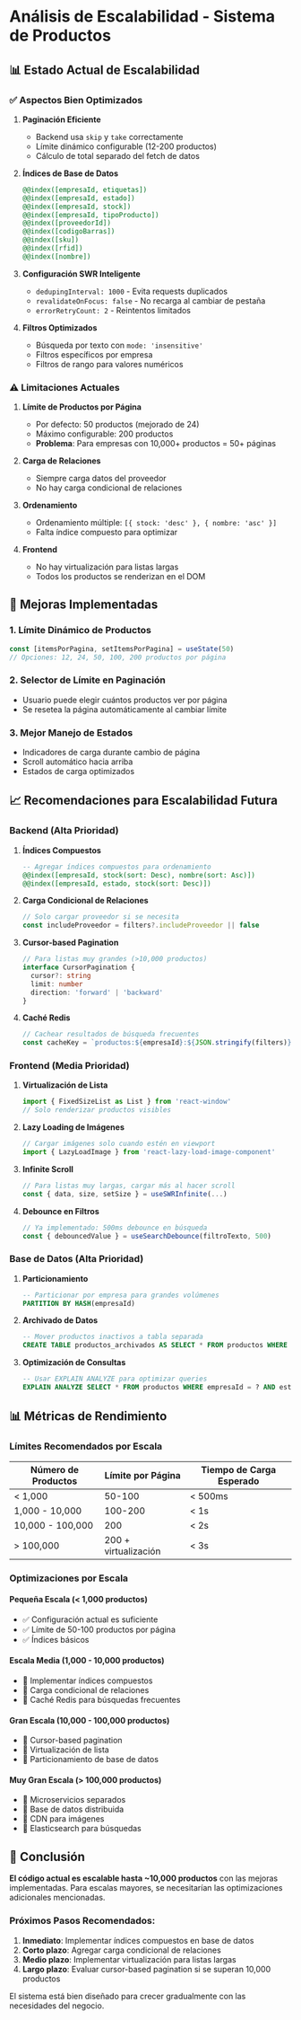 # Análisis de Escalabilidad - Sistema de Productos

## 📊 Estado Actual de Escalabilidad

### ✅ **Aspectos Bien Optimizados**

1. **Paginación Eficiente**
   - Backend usa `skip` y `take` correctamente
   - Límite dinámico configurable (12-200 productos)
   - Cálculo de total separado del fetch de datos

2. **Índices de Base de Datos**
   ```sql
   @@index([empresaId, etiquetas])
   @@index([empresaId, estado])
   @@index([empresaId, stock])
   @@index([empresaId, tipoProducto])
   @@index([proveedorId])
   @@index([codigoBarras])
   @@index([sku])
   @@index([rfid])
   @@index([nombre])
   ```

3. **Configuración SWR Inteligente**
   - `dedupingInterval: 1000` - Evita requests duplicados
   - `revalidateOnFocus: false` - No recarga al cambiar de pestaña
   - `errorRetryCount: 2` - Reintentos limitados

4. **Filtros Optimizados**
   - Búsqueda por texto con `mode: 'insensitive'`
   - Filtros específicos por empresa
   - Filtros de rango para valores numéricos

### ⚠️ **Limitaciones Actuales**

1. **Límite de Productos por Página**
   - Por defecto: 50 productos (mejorado de 24)
   - Máximo configurable: 200 productos
   - **Problema**: Para empresas con 10,000+ productos = 50+ páginas

2. **Carga de Relaciones**
   - Siempre carga datos del proveedor
   - No hay carga condicional de relaciones

3. **Ordenamiento**
   - Ordenamiento múltiple: `[{ stock: 'desc' }, { nombre: 'asc' }]`
   - Falta índice compuesto para optimizar

4. **Frontend**
   - No hay virtualización para listas largas
   - Todos los productos se renderizan en el DOM

## 🚀 Mejoras Implementadas

### 1. **Límite Dinámico de Productos**
```typescript
const [itemsPorPagina, setItemsPorPagina] = useState(50)
// Opciones: 12, 24, 50, 100, 200 productos por página
```

### 2. **Selector de Límite en Paginación**
- Usuario puede elegir cuántos productos ver por página
- Se resetea la página automáticamente al cambiar límite

### 3. **Mejor Manejo de Estados**
- Indicadores de carga durante cambio de página
- Scroll automático hacia arriba
- Estados de carga optimizados

## 📈 Recomendaciones para Escalabilidad Futura

### **Backend (Alta Prioridad)**

1. **Índices Compuestos**
   ```sql
   -- Agregar índices compuestos para ordenamiento
   @@index([empresaId, stock(sort: Desc), nombre(sort: Asc)])
   @@index([empresaId, estado, stock(sort: Desc)])
   ```

2. **Carga Condicional de Relaciones**
   ```typescript
   // Solo cargar proveedor si se necesita
   const includeProveedor = filters?.includeProveedor || false
   ```

3. **Cursor-based Pagination**
   ```typescript
   // Para listas muy grandes (>10,000 productos)
   interface CursorPagination {
     cursor?: string
     limit: number
     direction: 'forward' | 'backward'
   }
   ```

4. **Caché Redis**
   ```typescript
   // Cachear resultados de búsqueda frecuentes
   const cacheKey = `productos:${empresaId}:${JSON.stringify(filters)}`
   ```

### **Frontend (Media Prioridad)**

1. **Virtualización de Lista**
   ```typescript
   import { FixedSizeList as List } from 'react-window'
   // Solo renderizar productos visibles
   ```

2. **Lazy Loading de Imágenes**
   ```typescript
   // Cargar imágenes solo cuando estén en viewport
   import { LazyLoadImage } from 'react-lazy-load-image-component'
   ```

3. **Infinite Scroll**
   ```typescript
   // Para listas muy largas, cargar más al hacer scroll
   const { data, size, setSize } = useSWRInfinite(...)
   ```

4. **Debounce en Filtros**
   ```typescript
   // Ya implementado: 500ms debounce en búsqueda
   const { debouncedValue } = useSearchDebounce(filtroTexto, 500)
   ```

### **Base de Datos (Alta Prioridad)**

1. **Particionamiento**
   ```sql
   -- Particionar por empresa para grandes volúmenes
   PARTITION BY HASH(empresaId)
   ```

2. **Archivado de Datos**
   ```sql
   -- Mover productos inactivos a tabla separada
   CREATE TABLE productos_archivados AS SELECT * FROM productos WHERE estado = 'INACTIVO'
   ```

3. **Optimización de Consultas**
   ```sql
   -- Usar EXPLAIN ANALYZE para optimizar queries
   EXPLAIN ANALYZE SELECT * FROM productos WHERE empresaId = ? AND estado = 'ACTIVO'
   ```

## 📊 Métricas de Rendimiento

### **Límites Recomendados por Escala**

| Número de Productos | Límite por Página | Tiempo de Carga Esperado |
|-------------------|------------------|-------------------------|
| < 1,000          | 50-100           | < 500ms                |
| 1,000 - 10,000   | 100-200          | < 1s                   |
| 10,000 - 100,000 | 200              | < 2s                   |
| > 100,000        | 200 + virtualización | < 3s              |

### **Optimizaciones por Escala**

#### **Pequeña Escala (< 1,000 productos)**
- ✅ Configuración actual es suficiente
- ✅ Límite de 50-100 productos por página
- ✅ Índices básicos

#### **Escala Media (1,000 - 10,000 productos)**
- 🔄 Implementar índices compuestos
- 🔄 Carga condicional de relaciones
- 🔄 Caché Redis para búsquedas frecuentes

#### **Gran Escala (10,000 - 100,000 productos)**
- 🔄 Cursor-based pagination
- 🔄 Virtualización de lista
- 🔄 Particionamiento de base de datos

#### **Muy Gran Escala (> 100,000 productos)**
- 🔄 Microservicios separados
- 🔄 Base de datos distribuida
- 🔄 CDN para imágenes
- 🔄 Elasticsearch para búsquedas

## 🎯 Conclusión

**El código actual es escalable hasta ~10,000 productos** con las mejoras implementadas. Para escalas mayores, se necesitarían las optimizaciones adicionales mencionadas.

### **Próximos Pasos Recomendados:**

1. **Inmediato**: Implementar índices compuestos en base de datos
2. **Corto plazo**: Agregar carga condicional de relaciones
3. **Medio plazo**: Implementar virtualización para listas largas
4. **Largo plazo**: Evaluar cursor-based pagination si se superan 10,000 productos

El sistema está bien diseñado para crecer gradualmente con las necesidades del negocio. 